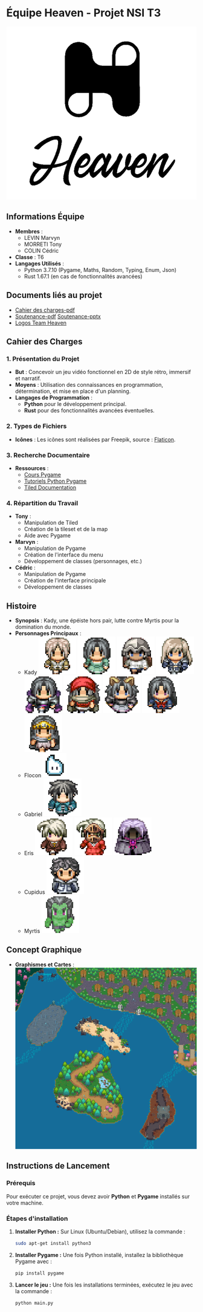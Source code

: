 # Équipe Heaven - Projet NSI T3
![logo Heaven](docs/logos/logoHeavenMono.png)

## Informations Équipe
- **Membres** :
  - LEVIN Marvyn
  - MORRETI Tony
  - COLIN Cédric
- **Classe** : T6
- **Langages Utilisés** :
  - Python 3.7.10 (Pygame, Maths, Random, Typing, Enum, Json)
  - Rust 1.67.1 (en cas de fonctionnalités avancées)

## Documents liés au projet
- [Cahier des charges-pdf](./docs/cahierDesChargesTerm.pdf)
- [Soutenance-pdf](./docs/projetHeaven.pdf) [Soutenance-pptx](./docs/projetHeaven.pptx)
- [Logos Team Heaven](./docs/logos/)

## Cahier des Charges

### 1. Présentation du Projet
- **But** : Concevoir un jeu vidéo fonctionnel en 2D de style rétro, immersif et narratif.
- **Moyens** : Utilisation des connaissances en programmation, détermination, et mise en place d'un planning.
- **Langages de Programmation** :
  - **Python** pour le développement principal.
  - **Rust** pour des fonctionnalités avancées éventuelles.

### 2. Types de Fichiers
- **Icônes** : Les icônes sont réalisées par Freepik, source : [Flaticon](https://www.flaticon.com).

### 3. Recherche Documentaire
- **Ressources** :
  - [Cours Pygame](https://www.pygame.org/docs/)
  - [Tutoriels Python Pygame](https://pythonprogramming.net/pygame-python-3/)
  - [Tiled Documentation](https://doc.mapeditor.org/en/stable/manual/index.html)
  
### 4. Répartition du Travail
- **Tony** :
  - Manipulation de Tiled
  - Création de la tileset et de la map
  - Aide avec Pygame
- **Marvyn** :
  - Manipulation de Pygame
  - Création de l'interface du menu
  - Développement de classes (personnages, etc.)
- **Cédric** :
  - Manipulation de Pygame
  - Création de l'interface principale
  - Développement de classes

## Histoire
- **Synopsis** : Kady, une épéiste hors pair, lutte contre Myrtis pour la domination du monde.
- **Personnages Principaux** :
  - Kady ![1](./characters/kady1.png) ![2](./characters/kady2.png) ![3](./characters/kady3.png) ![4](./characters/kady4.png) ![5](./characters/kady5.png) ![6](./characters/kady6.png) ![7](./characters/kady7.png) ![8](./characters/kady8.png) ![9](./characters/kady9.png)
  - Flocon ![1](./characters/flocon.png)
  - Gabriel  ![1](./characters/gabriel1.png)
  - Eris ![1](./characters/eris1.png) ![2](./characters/eris2.png) ![3](./characters/eris3.png)
  - Cupidus ![1](./characters/cupidus1.png)
  - Myrtis ![1](./characters/myrtis1.png)

## Concept Graphique
- **Graphismes et Cartes** : ![Map](./map/start_map2.png)

## Instructions de Lancement

### Prérequis
Pour exécuter ce projet, vous devez avoir **Python** et **Pygame** installés sur votre machine.

### Étapes d'installation

1. **Installer Python :**
   Sur Linux (Ubuntu/Debian), utilisez la commande :
   ```bash
   sudo apt-get install python3
   ```

2. **Installer Pygame :**
   Une fois Python installé, installez la bibliothèque Pygame avec :
   ```bash
   pip install pygame
   ```

3. **Lancer le jeu :**
   Une fois les installations terminées, exécutez le jeu avec la commande :
   ```bash
   python main.py
   ```
